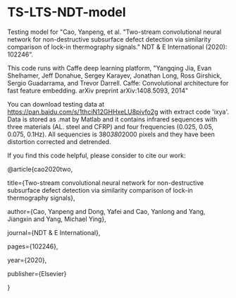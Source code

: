 # TS-LTS-NDT-model
Testing model for "Cao, Yanpeng, et al. "Two-stream convolutional neural network for non-destructive subsurface defect detection via similarity comparison of lock-in thermography signals." NDT & E International (2020): 102246“.

This code runs with Caffe deep learning platform, "Yangqing Jia, Evan Shelhamer, Jeff Donahue, Sergey Karayev, Jonathan Long, Ross Girshick, Sergio Guadarrama, and Trevor Darrell. Caffe: Convolutional architecture for fast feature embedding. arXiv preprint arXiv:1408.5093, 2014"

You can download testing data at https://pan.baidu.com/s/1thciN12GHHxeLU8pivfo2g with extract code 'ixya'. Data is stored as .mat by Matlab and it contains infrared sequences with three materials (AL. steel and CFRP) and four frequencies (0.025, 0.05, 0.075, 0.1Hz). All sequencies is 380*380*2000 pixels and they have been distortion corrected and detrended.

If you find this code helpful, please consider to cite our work:

@article{cao2020two,

  title={Two-stream convolutional neural network for non-destructive subsurface defect detection via similarity comparison of lock-in thermography signals},
  
  author={Cao, Yanpeng and Dong, Yafei and Cao, Yanlong and Yang, Jiangxin and Yang, Michael Ying},
  
  journal={NDT \& E International},
  
  pages={102246},
  
  year={2020},
  
  publisher={Elsevier}
  
}
